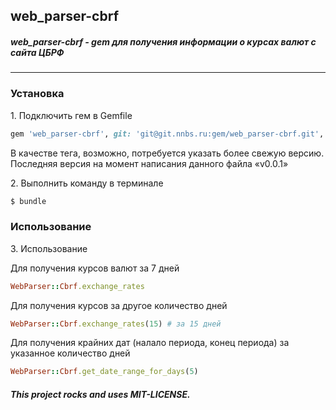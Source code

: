 ## web_parser-cbrf

##### web_parser-cbrf - gem для получения информации о курсах валют с сайта ЦБРФ
---

### Установка

1\. Подключить гем в Gemfile

```ruby
gem 'web_parser-cbrf', git: 'git@git.nnbs.ru:gem/web_parser-cbrf.git', tag: 'v0.0.1'
```

В качестве тега, возможно, потребуется указать более свежую версию. Последняя версия на момент написания данного файла «v0.0.1»

2\. Выполнить команду в терминале 

```bash
$ bundle
```

### Использование

3\. Использование

Для получения курсов валют за 7 дней

```ruby
WebParser::Cbrf.exchange_rates
```

Для получения курсов за другое количество дней

```ruby
WebParser::Cbrf.exchange_rates(15) # за 15 дней
```

Для получения крайних дат (налало периода, конец периода) за указанное количество дней

```ruby
WebParser::Cbrf.get_date_range_for_days(5)
```

###### **This project rocks and uses MIT-LICENSE.**